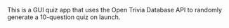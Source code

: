 This is a GUI quiz app that uses the Open Trivia Database API to randomly generate a 10-question quiz on launch.
